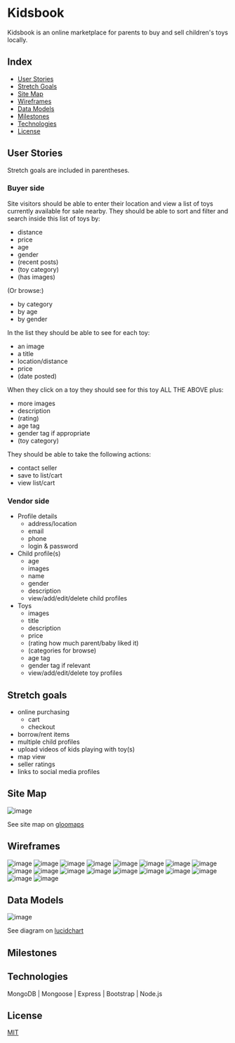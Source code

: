 # Kidsbook

Kidsbook is an online marketplace for parents to buy and sell children's toys locally.

## Index

- [User Stories](#User-Stories)
- [Stretch Goals](#Stretch-Goals)
- [Site Map](#Site-Map)
- [Wireframes](#Wireframes)
- [Data Models](#Data-Models)
- [Milestones](#Milestones)
- [Technologies](#Technologies)
- [License](#License)

## User Stories

Stretch goals are included in parentheses.

### Buyer side

Site visitors should be able to enter their location and view a list of toys currently available for sale nearby.
They should be able to sort and filter and search inside this list of toys by:
* distance
* price
* age
* gender
* (recent posts)
* (toy category)
* (has images)

(Or browse:)
* by category
* by age
* by gender

In the list they should be able to see for each toy:
* an image
* a title
* location/distance
* price
* (date posted)

When they click on a toy they should see for this toy ALL THE ABOVE plus:
* more images
* description
* (rating)
* age tag
* gender tag if appropriate
* (toy category)

They should be able to take the following actions:
* contact seller
* save to list/cart
* view list/cart

### Vendor side

* Profile details
	* address/location
	* email
	* phone
	* login & password
* Child profile(s)
	* age
	* images
	* name
	* gender
	* description
	* view/add/edit/delete child profiles
* Toys
	* images
	* title
	* description
	* price
	* (rating how much parent/baby liked it)
	* (categories for browse)
	* age tag
	* gender tag if relevant
	* view/add/edit/delete toy profiles
		
## Stretch goals

* online purchasing
	* cart
	* checkout
* borrow/rent items
* multiple child profiles
* upload videos of kids playing with toy(s)
* map view
* seller ratings
* links to social media profiles

## Site Map

![image](gloomap_1e295fa1.png)

See site map on [gloomaps](https://www.gloomaps.com/wgvkaMos6a)

## Wireframes

![image](wf1.png)
![image](wf2.png)
![image](wf3.png)
![image](wf5.png)
![image](wf4.png)
![image](wf6.png)
![image](wf7.png)
![image](wf8.png)
![image](wf9.png)
![image](wf10.png)
![image](wf11.png)
![image](wf12.png)
![image](wf13.png)
![image](wf14.png)
![image](wf15.png)
![image](wf16.png)
![image](wf17.png)
![image](wf18.png)

## Data Models

![image](database_diagram.svg)

See diagram on [lucidchart](https://www.lucidchart.com/invitations/accept/44d72878-61fc-4aa8-b688-39cc548fcfd6)

## Milestones

## Technologies

MongoDB | Mongoose | Express | Bootstrap | Node.js

## License
[MIT](https://choosealicense.com/licenses/mit/)
